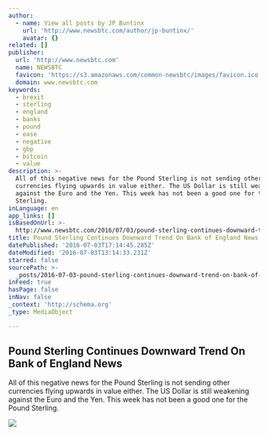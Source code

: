 ```yaml
---
author:
  - name: View all posts by JP Buntinx
    url: 'http://www.newsbtc.com/author/jp-buntinx/'
    avatar: {}
related: []
publisher:
  url: 'http://www.newsbtc.com'
  name: NEWSBTC
  favicon: 'https://s3.amazonaws.com/common-newsbtc/images/favicon.ico'
  domain: www.newsbtc.com
keywords:
  - brexit
  - sterling
  - england
  - banks
  - pound
  - ease
  - negative
  - gbp
  - bitcoin
  - value
description: >-
  All of this negative news for the Pound Sterling is not sending other
  currencies flying upwards in value either. The US Dollar is still weakening
  against the Euro and the Yen. This week has not been a good one for the Pound
  Sterling.
inLanguage: en
app_links: []
isBasedOnUrl: >-
  http://www.newsbtc.com/2016/07/03/pound-sterling-continues-downward-trend-bank-england-news/
title: Pound Sterling Continues Downward Trend On Bank of England News
datePublished: '2016-07-03T17:14:45.285Z'
dateModified: '2016-07-03T13:14:33.231Z'
starred: false
sourcePath: >-
  _posts/2016-07-03-pound-sterling-continues-downward-trend-on-bank-of-england-n.md
inFeed: true
hasPage: false
inNav: false
_context: 'http://schema.org'
_type: MediaObject

---
```

<article style=""><h1>Pound Sterling Continues Downward Trend On Bank of England News</h1><p>All of this negative news for the Pound Sterling is not sending other currencies flying upwards in value either. The US Dollar is still weakening against the Euro and the Yen. This week has not been a good one for the Pound Sterling.</p><img src="http://s3.amazonaws.com/main-newsbtc-images/2016/07/03124651/shutterstock_99430958.jpg" /></article>